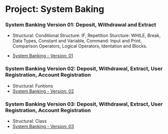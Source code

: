 # Project: System Baking

### System Banking Version 01: Deposit, Withdrawal and Extract

- Structural: Conditional Structure: IF, Repetition Sturcture: WHILE, Break, Data Types, Constant and Variable, Command: Input and Print, Comparison Operators, Logical Operators, Identation and Blocks.

- [System Banking - Version: 01](https://github.com/WanderBernardo/BankingSystem_Project/tree/main/System_Baking_V01)


### System Banking Version 02: Deposit, Withdrawal, Extract, User Registration, Account Registration

- Structural: Funtions
- [System Banking - Version: 02](https://github.com/WanderBernardo/BankingSystem_Project/tree/main/System_Baking_V02)

### System Banking Version 03: Deposit, Withdrawal, Extract, User Registration, Account Registration

- Structural: Class
- [System Banking - Version: 03](https://github.com/WanderBernardo/BankingSystem_Project/tree/main/System_Baking_V03)

